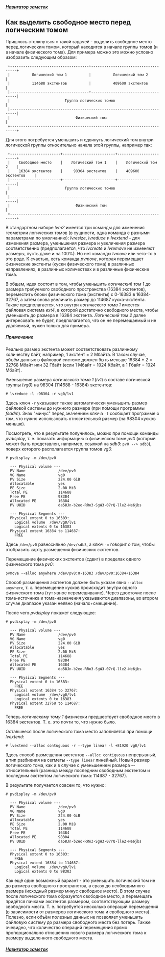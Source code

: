 ##### [Навигатор заметок](index.md)

## Как выделить свободное место перед логическим томом

Пришлось столкнуться с такой задачей - выделить свободное место перед логическим томом, который находится в начале группы томов (и в начале физического тома). Для примера можно это можно условно изобразить следующим образом:

```
 +------------------------------------+------------------------------------+
 |          Логический том 1          |          Логический том 2          |
 |          114688 экстентов          |          409600 экстентов          |
 |------------------------------------+------------------------------------|
 |                         Группа логических томов                         |
 |-------------------------------------------------------------------------|
 |                              Физический том                             |
 +-------------------------------------------------------------------------+
```

Для этого потребуется уменьшить и сдвинуть логический том внутри логической группы относительно начала этой группы, например так:

```
 +-----------------------+------------------------+------------------------+
 |    Свободное место    |    Логический том 1    |    Логический том 2    |
 |    16384 экстентов    |     98304 экстентов    |    409600 экстентов    |
 |-----------------------+------------------------+------------------------|
 |                         Группа логических томов                         |
 |-------------------------------------------------------------------------|
 |                              Физический том                             |
 +-------------------------------------------------------------------------+
```

В стандартном наборе *lvm2* имеется три команды для изменения геометрии логических томов (в сущности, одна команда с разными параметрами по умолчанию): *lvresize*, *lvreduce* и *lvextend* - для изменения размера, уменьшения размера и увеличения размера соответственно (предполагается, что *lvcreate* и *lvremove* не изменяют размеры, пусть даже и на 100%). Но нет команды *lvmove* или чего-то в это роде. К счастью, есть команда *pvmove*, которая перемещает физические экстенты (куски физического тома) в различных направлениях, в различных количествах и в различные физические тома.

В общем, идея состоит в том, чтобы уменьшить *логический том 1* до размера требуемого свободного пространства (16384 экстентов), переместить блоки физического тома (экстенты) с 0-16383 в 16384-32767, а затем снова увеличить размер до 114687 куска-экстента. Также предполагается, что внутри *логического тома 1* имеется файловая система *ext4*, в которой достаточно свободного места, чтобы уменьшить до размера в 16384 экстента. *Логический том 2* далее интересовать не будет, предполагается, что он не перемещаемый и не удаляемый, нужен только для примера.

##### Примечание
Реально размер экстента может соответствовать различному количеству байт, например, 1 экстент = 2 Мбайта. В таком случае, объём данных в файловой системе должен быть меньше 16384 * 2 = 32768 Мбайт или 32 Гбайт (если 1 Мбайт = 1024 Кбайт, а 1 Гбайт = 1024 Мбайт).

Уменьшение размера *логического тома 1* (*lv1*) в составе логической группы (*vg0*) на 98304 (114688 - 16384) экстентов:

```
# lvreduce -l -98304 -r vg0/lv1
```

Здесь ключ `-r` указывает также автоматически уменьшить размер файловой системы до нужного размера (при помощи программы *fsadm*). Знак "минус" перед значением ключа `-l` сообщает программе о том, что нужно использовать относительный размер (на 98304 кусков меньше).

Посмотреть, что в результате получилось, можно при помощи команды *pvdisplay*, т. е. показать информацию о физическом томе *pv0* (который может быть представлен, например, ссылкой на *sdb3*: `pv0 --> sdb3`), поверх которого располагается группа томов *vg0*:

```
# pvdisplay -m /dev/pv0

  --- Physical volume ---
  PV Name               /dev/pv0
  VG Name               vg0
  PV Size               224.00 GiB
  Allocatable           yes
  PE Size               2.00 MiB
  Total PE              114688
  Free PE               98304
  Allocated PE          16384
  PV UUID               da58Jn-b2eo-RRo3-SgW3-07rQ-lle2-Ne6jbs
   
  --- Physical Segments ---
  Physical extent 0 to 16383:
    Logical volume	/dev/vg0/lv1
    Logical extents	0 to 16383
  Physical extent 16384 to 114687:
    FREE

```

Здесь `/dev/pv0` равносильно `/dev/sdb3`, а ключ `-m` говорит о том, чтобы отобразить карту размещения физических экстентов.

Перемещение физических экстентов (сдвиг) в пределах одного физического тома *pv0*:

```
pvmove --alloc anywhere /dev/pv0:0-16383 /dev/pv0:16384+16384

```

Способ размещения экстентов должен быть указан явно `--alloc anywhere`, т. к. перемещение кусков происходит внутри одного физического тома (тут явное перемешивание). Через двоеточие после тома-источника и тома-назначения указываются диапазоны, во втором случае диапазон указан неявно (начало+смещение).

После чего *pvdisplay* покажет следующее:

```
# pvdisplay -m /dev/pv0

  --- Physical volume ---
  PV Name               /dev/pv0
  VG Name               vg0
  PV Size               224.00 GiB
  Allocatable           yes
  PE Size               2.00 MiB
  Total PE              114688
  Free PE               98304
  Allocated PE          16384
  PV UUID               da58Jn-b2eo-RRo3-SgW3-07rQ-lle2-Ne6jbs
   
  --- Physical Segments ---
  Physical extent 0 to 16383:
    FREE
  Physical extent 16384 to 32767:
    Logical volume	/dev/vg0/lv1
    Logical extents	0 to 16383
  Physical extent 32768 to 114687:
    FREE

```

Теперь *логическому тому 1* физически предшествует свободное место в 16384 экстентов. Т. е. это почти то, что нужно было.

Оставшееся после логического тома место заполняется при помощи *lvextend*:

```
# lvextend --alloc contuguous -r --type linear -l +81920 vg0/lv1
```

Здесь способ размещения экстентов `--alloc contiguous` непрерывный, а тип разбиения на сегметы `--type linear` линейный. Новый размер логического тома, как и в случае с уменьшением размера -- относительный (разница между последним свободным экстентом и последним экстентом логического тома: 114687 - 32767).

В результате получается совсем то, что нужно:

```
# pvdisplay -m /dev/pv0

  --- Physical volume ---
  PV Name               /dev/pv0
  VG Name               vg0
  PV Size               224.00 GiB
  Allocatable           yes
  PE Size               2.00 MiB
  Total PE              114688
  Free PE               16384
  Allocated PE          98304
  PV UUID               da58Jn-b2eo-RRo3-SgW3-07rQ-lle2-Ne6jbs
   
  --- Physical Segments ---
  Physical extent 0 to 16383:
    FREE
  Physical extent 16384 to 114687:
    Logical volume	/dev/vg0/lv1
    Logical extents	0 to 98303

```

Как ещё один возможный вариант - это уменьшить логический том не до размера свободного пространства, а сразу до необходимного размера (исходный размер минус свободное место). В этом случае после логического тома образуется свободное место, а перемещать придётся пачками экстентов размером, соответствующим размеру свободного места. Т. е. потребуется несколько операций перемещения (в зависимости от размеров логического тома и свободного места). Полезно, если объём полезных данных не позволяет уменьшить файловую систему до размера свободного места без потерь. Также очевидно, что количество операций перемещения прямо пропорционально отношению нового размера логического тома к размеру выделенного свободного места.

##### [Навигатор заметок](index.md)
